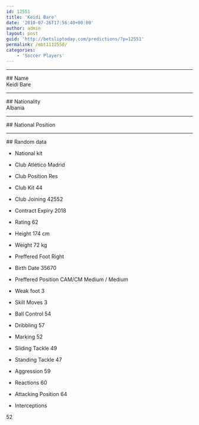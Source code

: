 ```yaml
---
id: 12551
title: 'Keidi Bare'
date: '2010-07-26T17:56:40+00:00'
author: admin
layout: post
guid: 'http://betsliptoday.com/predictions/?p=12551'
permalink: /mbt1112550/
categories:
    - 'Soccer Players'
---
```


- - - - - -

\## Name  
 Keidi Bare

- - - - - -

\## Nationality  
 Albania

- - - - - -

\## National Position

- - - - - -

\## Random data

- National kit
- Club
 Atlético Madrid

- Club Position
 Res

- Club Kit
 44

- Club Joining
 42552

- Contract Expiry
 2018

- Rating
 62

- Height
 174 cm

- Weight
 72 kg

- Preffered Foot
 Right

- Birth Date
 35670

- Preffered Position
 CAM/CM Medium / Medium

- Weak foot
 3

- Skill Moves
 3

- Ball Control
 54

- Dribbling
 57

- Marking
 52

- Sliding Tackle
 49

- Standing Tackle
 47

- Aggression
 59

- Reactions
 60

- Attacking Position
 64

- Interceptions

 52